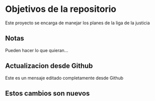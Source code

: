 # Objetivos de la repositorio

Este proyecto se encarga de manejar los planes de la liga de la justicia


## Notas
Pueden hacer lo que quieran...

## Actualizacion desde Github
Este es un mensaje editado completamente desde Github

## Estos cambios son nuevos
